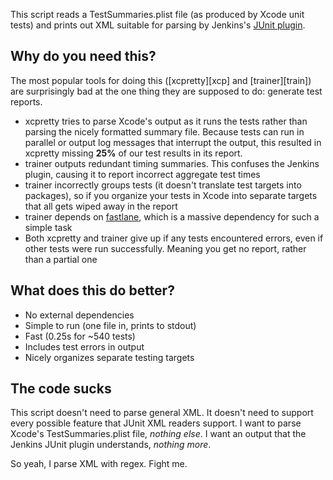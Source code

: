 This script reads a TestSummaries.plist file (as produced by Xcode unit tests)
and prints out XML suitable for parsing by Jenkins's [JUnit plugin][jenkins].

## Why do you need this?

The most popular tools for doing this ([xcpretty][xcp] and [trainer][train]) are
surprisingly bad at the one thing they are supposed to do: generate test reports.

* xcpretty tries to parse Xcode's output as it runs the tests rather than
  parsing the nicely formatted summary file. Because tests can run in parallel
  or output log messages that interrupt the output, this resulted in xcpretty
  missing **25%** of our test results in its report.
* trainer outputs redundant timing summaries. This confuses the Jenkins plugin,
  causing it to report incorrect aggregate test times
* trainer incorrectly groups tests (it doesn't translate test targets into
  packages), so if you organize your tests in Xcode into separate targets that
  all gets wiped away in the report
* trainer depends on [fastlane][fast], which is a massive dependency for such a
  simple task
* Both xcpretty and trainer give up if any tests encountered errors, even if
  other tests were run successfully. Meaning you get no report, rather than a
  partial one

## What does this do better?

* No external dependencies
* Simple to run (one file in, prints to stdout)
* Fast (0.25s for ~540 tests)
* Includes test errors in output
* Nicely organizes separate testing targets

## The code sucks

This script doesn't need to parse general XML. It doesn't need to support every
possible feature that JUnit XML readers support. I want to parse Xcode's
TestSummaries.plist file, _nothing else_. I want an output that the Jenkins
JUnit plugin understands, _nothing more_.

So yeah, I parse XML with regex. Fight me.

[jenkins]: https://plugins.jenkins.io/junit
[xcpretty]: https://github.com/xcpretty/xcpretty/issues?utf8=%E2%9C%93&q=is%3Aissue+is%3Aopen+tests
[trainer]: https://github.com/xcpretty/trainer/issues
[fast]: https://github.com/fastlane/fastlane

